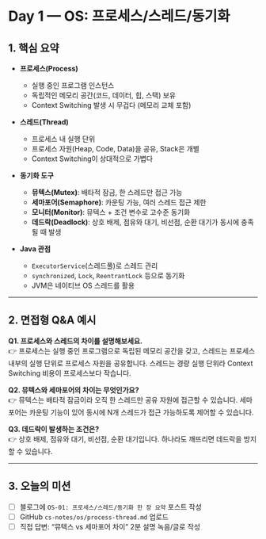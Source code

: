 # Day 1 — OS: 프로세스/스레드/동기화

## 1. 핵심 요약
- **프로세스(Process)**
  - 실행 중인 프로그램 인스턴스
  - 독립적인 메모리 공간(코드, 데이터, 힙, 스택) 보유
  - Context Switching 발생 시 무겁다 (메모리 교체 포함)

- **스레드(Thread)**
  - 프로세스 내 실행 단위
  - 프로세스 자원(Heap, Code, Data)을 공유, Stack은 개별
  - Context Switching이 상대적으로 가볍다

- **동기화 도구**
  - **뮤텍스(Mutex)**: 배타적 잠금, 한 스레드만 접근 가능
  - **세마포어(Semaphore)**: 카운팅 가능, 여러 스레드 접근 제한
  - **모니터(Monitor)**: 뮤텍스 + 조건 변수로 고수준 동기화
  - **데드락(Deadlock)**: 상호 배제, 점유와 대기, 비선점, 순환 대기가 동시에 충족될 때 발생

- **Java 관점**
  - `ExecutorService`(스레드풀)로 스레드 관리
  - `synchronized`, `Lock`, `ReentrantLock` 등으로 동기화
  - JVM은 네이티브 OS 스레드를 활용

---

## 2. 면접형 Q&A 예시

**Q1. 프로세스와 스레드의 차이를 설명해보세요.**  
👉 프로세스는 실행 중인 프로그램으로 독립된 메모리 공간을 갖고, 스레드는 프로세스 내부의 실행 단위로 프로세스 자원을 공유합니다. 스레드는 경량 실행 단위라 Context Switching 비용이 프로세스보다 작습니다.  

**Q2. 뮤텍스와 세마포어의 차이는 무엇인가요?**  
👉 뮤텍스는 배타적 잠금이라 오직 한 스레드만 공유 자원에 접근할 수 있습니다. 세마포어는 카운팅 기능이 있어 동시에 N개 스레드가 접근 가능하도록 제어할 수 있습니다.  

**Q3. 데드락이 발생하는 조건은?**  
👉 상호 배제, 점유와 대기, 비선점, 순환 대기입니다. 하나라도 깨뜨리면 데드락을 방지할 수 있습니다.  

---

## 3. 오늘의 미션
- [ ] 블로그에 `OS-01: 프로세스/스레드/동기화 한 장 요약` 포스트 작성
- [ ] GitHub `cs-notes/os/process-thread.md` 업로드
- [ ] 직접 답변: “뮤텍스 vs 세마포어 차이” 2분 설명 녹음/글로 작성
